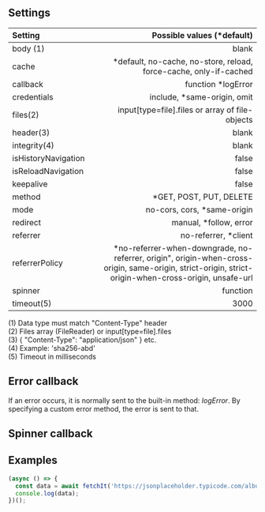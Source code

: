 ## Settings

| Setting             | Possible values (*default)                 |
| :------------------ | ----------------------------: |
| body (1)            | blank
| cache               | *default, no-cache, no-store, reload, force-cache, only-if-cached 
| callback            | function *logError
| credentials         | include, *same-origin, omit
 files(2)             | input[type=file].files or array of file-objects
| header(3)           | blank
| integrity(4)         | blank
| isHistoryNavigation | false
| isReloadNavigation  | false
| keepalive           | false
| method              | *GET, POST, PUT, DELETE
| mode                | no-cors, cors, *same-origin
| redirect            | manual, *follow, error
| referrer            | no-referrer, *client
| referrerPolicy      | *no-referrer-when-downgrade, no-referrer, origin", origin-when-cross-origin, same-origin, strict-origin, strict-origin-when-cross-origin, unsafe-url
| spinner             | function
| timeout(5)          | 3000

(1) Data type must match "Content-Type" header  
(2) Files array (FileReader) or input[type=file].files  
(3) { "Content-Type": "application/json" } etc.  
(4) Example: 'sha256-abd'  
(5) Timeout in milliseconds

## Error callback
If an error occurs, it is normally sent to the built-in method: _logError_. By specifying a custom error method, the error is sent to that.

## Spinner callback

## Examples

```js
(async () => {
  const data = await fetchIt('https://jsonplaceholder.typicode.com/albums/?_limit=10&q=lorem',{ mode: 'cors' });
  console.log(data);
})();
```